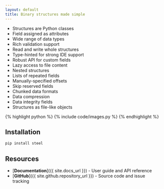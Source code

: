 ```yaml
---
layout: default
title: Binary structures made simple
---
```


<div id="hero" class="container border border-dark-subtle rounded-4 text-bg-light">
    <div class="row align-items-start">
        <div class="col-4 gx-0 align-self-stretch">
            <ul class="list-group list-group-flush">
                <li class="list-group-item"><i class="bi bi-check"></i>Structures are Python classes</li>
                <li class="list-group-item"><i class="bi bi-check"></i>Field assigned as attributes</li>
                <li class="list-group-item"><i class="bi bi-check"></i>Wide range of data types</li>
                <li class="list-group-item"><i class="bi bi-check"></i>Rich validation support</li>
                <li class="list-group-item"><i class="bi bi-check"></i>Read and write whole structures</li>
                <li class="list-group-item"><i class="bi bi-check"></i>Type-hinted for strong IDE support</li>
                <li class="list-group-item"><i class="bi bi-check"></i>Robust API for custom fields</li>
                <li class="list-group-item coming-soon">Lazy access to file content</li>
                <li class="list-group-item coming-soon">Nested structures</li>
                <li class="list-group-item coming-soon">Lists of repeated fields</li>
                <li class="list-group-item coming-soon">Manually-specified offsets</li>
                <li class="list-group-item coming-soon">Skip reserved fields</li>
                <li class="list-group-item coming-soon">Chunked data formats</li>
                <li class="list-group-item coming-soon">Data compression</li>
                <li class="list-group-item coming-soon">Data integrity fields</li>
                <li class="list-group-item coming-soon">Structures as file-like objects</li>
            </ul>
        </div>
        <div class="col-8 gx-0 align-self-stretch border-start rounded-end-4">
{% highlight python %}
{% include code/images.py %}
{% endhighlight %}
        </div>
    </div>
</div>

## Installation

```bash
pip install steel
```

## Resources

- [**Documentation**]({{ site.docs_url }}) - User guide and API reference
- [**GitHub**]({{ site.github.repository_url }}) - Source code and issue tracking
